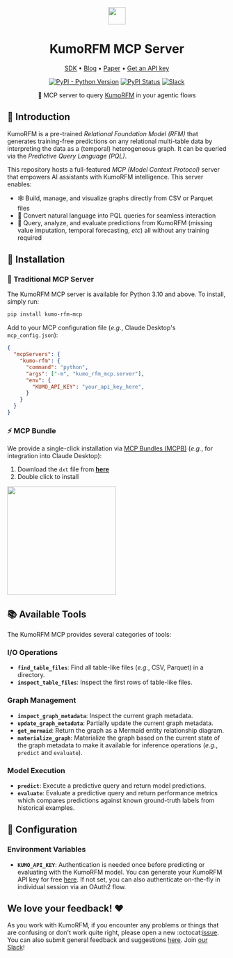 <div align="center">
  <img src="https://kumo-ai.github.io/kumo-sdk/docs/_static/kumo-logo.svg" height="40"/>
</div>
<h1 align="center">KumoRFM MCP Server</h1>

<div align="center">
  <p>
    <a href="https://github.com/kumo-ai/kumo-rfm/">SDK</a> •
    <a href="https://kumo.ai/company/news/kumo-relational-foundation-model/">Blog</a> •
    <a href="https://kumo.ai/research/kumo_relational_foundation_model.pdf">Paper</a> •
    <a href="https://kumorfm.ai">Get an API key</a>
  </p>

  [![PyPI - Python Version](https://img.shields.io/pypi/pyversions/kumo-rfm-mcp?color=FC1373)](https://pypi.org/project/kumo-rfm-mcp/)
  [![PyPI Status](https://img.shields.io/pypi/v/kumo-rfm-mcp.svg?color=FC1373)](https://pypi.org/project/kumo-rfm-mcp/)
  [![Slack](https://img.shields.io/badge/slack-join-pink.svg?logo=slack&color=FC1373)](https://join.slack.com/t/kumoaibuilders/shared_invite/zt-2z9uih3lf-fPM1z2ACZg~oS3ObmiQLKQ)

  🔬 MCP server to query [KumoRFM](https://kumorfm.ai) in your agentic flows
</div>

## 📖 Introduction

KumoRFM is a pre-trained *Relational Foundation Model (RFM)* that generates training-free predictions on any relational multi-table data by interpreting the data as a (temporal) heterogeneous graph.
It can be queried via the *Predictive Query Language (PQL)*.

This repository hosts a full-featured *MCP (Model Context Protocol)* server that empowers AI assistants with KumoRFM intelligence.
This server enables:

- 🕸️ Build, manage, and visualize graphs directly from CSV or Parquet files
- 💬 Convert natural language into PQL queries for seamless interaction
- 🤖 Query, analyze, and evaluate predictions from KumoRFM (missing value imputation, temporal forecasting, *etc*) all without any training required

## 🚀 Installation

### 🐍 Traditional MCP Server

The KumoRFM MCP server is available for Python 3.10 and above. To install, simply run:

```bash
pip install kumo-rfm-mcp
```

Add to your MCP configuration file (*e.g.*, Claude Desktop's `mcp_config.json`):

```json
{
  "mcpServers": {
    "kumo-rfm": {
      "command": "python",
      "args": ["-m", "kumo_rfm_mcp.server"],
      "env": {
        "KUMO_API_KEY": "your_api_key_here",
      }
    }
  }
}
```

### ⚡ MCP Bundle

We provide a single-click installation via [MCP Bundles (MCPB)](https://github.com/anthropics/mcpb) (*e.g.*, for integration into Claude Desktop):

1. Download the `dxt` file from **[here]()**
1. Double click to install

<img height="250" src="https://kumo-sdk-public.s3.us-west-2.amazonaws.com/mcpb.png" />

## 📚 Available Tools

The KumoRFM MCP provides several categories of tools:

### I/O Operations

- **`find_table_files`**: Find all table-like files (*e.g.*, CSV, Parquet) in a directory.
- **`inspect_table_files`**: Inspect the first rows of table-like files.

### Graph Management

- **`inspect_graph_metadata`**: Inspect the current graph metadata.
- **`update_graph_metadata`**: Partially update the current graph metadata.
- **`get_mermaid`**: Return the graph as a Mermaid entity relationship diagram.
- **`materialize_graph`**: Materialize the graph based on the current state of the graph metadata to make it available for inference operations (*e.g.*, `predict` and `evaluate`).

### Model Execution

- **`predict`**: Execute a predictive query and return model predictions.
- **`evaluate`**: Evaluate a predictive query and return performance metrics which compares predictions against known ground-truth labels from historical examples.

## 🔧 Configuration

### Environment Variables

* **`KUMO_API_KEY`**: Authentication is needed once before predicting or evaluating with the
    KumoRFM model.
    You can generate your KumoRFM API key for free [here](https://kumorfm.ai).
    If not set, you can also authenticate on-the-fly in individual session via an OAuth2 flow.

## We love your feedback! :heart:

As you work with KumoRFM, if you encounter any problems or things that are confusing or don't work quite right, please open a new :octocat:[issue](https://github.com/kumo-ai/kumo-rfm-mcp/issues/new).
You can also submit general feedback and suggestions [here](https://docs.google.com/forms/d/e/1FAIpQLSfr2HYgJN8ghaKyvU0PSRkqrGd_BijL3oyQTnTxLrf8AEk-EA/viewform).
Join [our Slack](https://join.slack.com/t/kumoaibuilders/shared_invite/zt-2z9uih3lf-fPM1z2ACZg~oS3ObmiQLKQ)!
